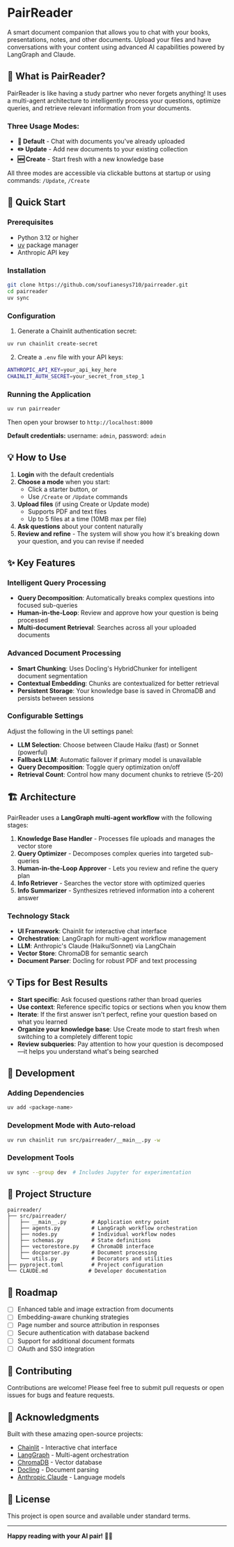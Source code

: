 # PairReader

A smart document companion that allows you to chat with your books, presentations, notes, and other documents. Upload your files and have conversations with your content using advanced AI capabilities powered by LangGraph and Claude.

## 🎯 What is PairReader?

PairReader is like having a study partner who never forgets anything! It uses a multi-agent architecture to intelligently process your questions, optimize queries, and retrieve relevant information from your documents.

### Three Usage Modes:
- **📖 Default** - Chat with documents you've already uploaded
- **✏️ Update** - Add new documents to your existing collection
- **🆕 Create** - Start fresh with a new knowledge base

All three modes are accessible via clickable buttons at startup or using commands: `/Update`, `/Create`

## 🚀 Quick Start

### Prerequisites
- Python 3.12 or higher
- [uv](https://github.com/astral-sh/uv) package manager
- Anthropic API key

### Installation

```bash
git clone https://github.com/soufianesys710/pairreader.git
cd pairreader
uv sync
```

### Configuration

1. Generate a Chainlit authentication secret:
```bash
uv run chainlit create-secret
```

2. Create a `.env` file with your API keys:
```bash
ANTHROPIC_API_KEY=your_api_key_here
CHAINLIT_AUTH_SECRET=your_secret_from_step_1
```

### Running the Application

```bash
uv run pairreader
```

Then open your browser to `http://localhost:8000`

**Default credentials:** username: `admin`, password: `admin`

## 💡 How to Use

1. **Login** with the default credentials
2. **Choose a mode** when you start:
   - Click a starter button, or
   - Use `/Create` or `/Update` commands
3. **Upload files** (if using Create or Update mode)
   - Supports PDF and text files
   - Up to 5 files at a time (10MB max per file)
4. **Ask questions** about your content naturally
5. **Review and refine** - The system will show you how it's breaking down your question, and you can revise if needed

## ✨ Key Features

### Intelligent Query Processing
- **Query Decomposition**: Automatically breaks complex questions into focused sub-queries
- **Human-in-the-Loop**: Review and approve how your question is being processed
- **Multi-document Retrieval**: Searches across all your uploaded documents

### Advanced Document Processing
- **Smart Chunking**: Uses Docling's HybridChunker for intelligent document segmentation
- **Contextual Embedding**: Chunks are contextualized for better retrieval
- **Persistent Storage**: Your knowledge base is saved in ChromaDB and persists between sessions

### Configurable Settings
Adjust the following in the UI settings panel:
- **LLM Selection**: Choose between Claude Haiku (fast) or Sonnet (powerful)
- **Fallback LLM**: Automatic failover if primary model is unavailable
- **Query Decomposition**: Toggle query optimization on/off
- **Retrieval Count**: Control how many document chunks to retrieve (5-20)

## 🏗️ Architecture

PairReader uses a **LangGraph multi-agent workflow** with the following stages:

1. **Knowledge Base Handler** - Processes file uploads and manages the vector store
2. **Query Optimizer** - Decomposes complex queries into targeted sub-queries
3. **Human-in-the-Loop Approver** - Lets you review and refine the query plan
4. **Info Retriever** - Searches the vector store with optimized queries
5. **Info Summarizer** - Synthesizes retrieved information into a coherent answer

### Technology Stack
- **UI Framework**: Chainlit for interactive chat interface
- **Orchestration**: LangGraph for multi-agent workflow management
- **LLM**: Anthropic's Claude (Haiku/Sonnet) via LangChain
- **Vector Store**: ChromaDB for semantic search
- **Document Parser**: Docling for robust PDF and text processing

## 💡 Tips for Best Results

- **Start specific**: Ask focused questions rather than broad queries
- **Use context**: Reference specific topics or sections when you know them
- **Iterate**: If the first answer isn't perfect, refine your question based on what you learned
- **Organize your knowledge base**: Use Create mode to start fresh when switching to a completely different topic
- **Review subqueries**: Pay attention to how your question is decomposed—it helps you understand what's being searched

## 🔧 Development

### Adding Dependencies
```bash
uv add <package-name>
```

### Development Mode with Auto-reload
```bash
uv run chainlit run src/pairreader/__main__.py -w
```

### Development Tools
```bash
uv sync --group dev  # Includes Jupyter for experimentation
```

## 📁 Project Structure

```
pairreader/
├── src/pairreader/
│   ├── __main__.py        # Application entry point
│   ├── agents.py          # LangGraph workflow orchestration
│   ├── nodes.py           # Individual workflow nodes
│   ├── schemas.py         # State definitions
│   ├── vectorestore.py    # ChromaDB interface
│   ├── docparser.py       # Document processing
│   └── utils.py           # Decorators and utilities
├── pyproject.toml         # Project configuration
└── CLAUDE.md             # Developer documentation
```

## 🚧 Roadmap

- [ ] Enhanced table and image extraction from documents
- [ ] Embedding-aware chunking strategies
- [ ] Page number and source attribution in responses
- [ ] Secure authentication with database backend
- [ ] Support for additional document formats
- [ ] OAuth and SSO integration

## 🤝 Contributing

Contributions are welcome! Please feel free to submit pull requests or open issues for bugs and feature requests.

## 🙏 Acknowledgments

Built with these amazing open-source projects:
- [Chainlit](https://chainlit.io/) - Interactive chat interface
- [LangGraph](https://langchain-ai.github.io/langgraph/) - Multi-agent orchestration
- [ChromaDB](https://www.trychroma.com/) - Vector database
- [Docling](https://docling-project.github.io/docling/) - Document parsing
- [Anthropic Claude](https://www.anthropic.com/) - Language models

## 📄 License

This project is open source and available under standard terms.

---

**Happy reading with your AI pair!** 📖✨
